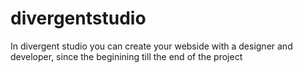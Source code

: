 # divergentstudio
In divergent studio you can create your webside with a designer and developer, since the beginining till the end of the project
